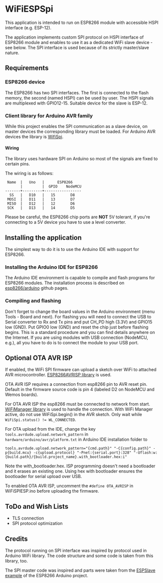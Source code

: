 WiFiESPSpi
==========

This application is intended to run on ESP8266 module with accessible HSPI interface (e.g. ESP-12).

The application implements custom SPI protocol on HSPI interface of ESP8266 module and enables to use it as a dedicated WiFi slave device - see below. The SPI interface is used because of its strictly master/slave nature.

## Requirements

### ESP8266 device

The ESP8266 has two SPI interfaces. The first is connected to the flash memory, the second (named HSPI) can be used by user. The HSPI signals are multiplexed with GPIO12-15. Suitable device for the slave is ESP-12.

### Client library for Arduino AVR family

While this project enables the SPI communication as a slave device, on master devices the corresponding library must be loaded.
For Arduino AVR devices the library is [WifiSpi](https://github.com/JiriBilek/WiFiSpi).

#### Wiring

The library uses hardware SPI on Arduino so most of the signals are fixed to certain pins.

The wiring is as follows:

     Name  |   Uno   |      ESP8266
           |         |  GPIO    NodeMCU
    -------+---------+-----------------
      SS   |   D10   |   15       D8
     MOSI  |   D11   |   13       D7
     MISO  |   D12   |   12       D6
     SCK   |   D13   |   14       D5

Please be careful, the ESP8266 chip ports are **NOT** 5V tolerant, if you're connecting to a 5V device you have to use a level converter.

## Installing the application

The simplest way to do it is to use the Arduino IDE with support for ESP8266.

### Installing the Arduino IDE for ESP8266
 
The Arduino IDE environment is capable to compile and flash programs for ESP8266 modules.
The installation process is described on [esp8266/arduino](https://github.com/esp8266/Arduino) github pages.
 
### Compiling and flashing

Don't forget to change the board values in the Arduino environment (menu Tools - Board and next).
For flashing you will need to connect the USB to Serial converter to Rx and Tx pins and put CH_PD high (3.3V) and GPIO15 low (GND).
Put GPIO0 low (GND) and reset the chip just before flashing begins. This is a standard procedure and you can find details anywhere on the Internet.
If you are using modules with USB connection (NodeMCU, e.g.), all you have to do is to connect the module to your USB port. 

## Optional OTA AVR ISP

If enabled, the WiFi SPI firmware can upload a sketch over WiFi to attached AVR microcontroller. [ESP8266AVRISP library](https://github.com/esp8266/Arduino/tree/master/libraries/ESP8266AVRISP) is used. 

OTA AVR ISP requires a connection from esp8266 pin to AVR reset pin. Default in the firmware source code is pin 4 (labeled D2 on NodeMCU and Wemos boards).

For OTA AVR ISP the esp8266 must be connected to network from start. [WiFiManager library](https://github.com/tzapu/WiFiManager) is used to handle the connection. With WiFi Manager active, do not use WiFiSpi.begin() in the AVR sketch. Only wait while `WiFiSpi.status() != WL_CONNECTED`.

For OTA upload from the IDE, change the key `tools.avrdude.upload.network_pattern` in `hardware/arduino/avr/platform.txt` in Arduino IDE installation folder to
```
tools.avrdude.upload.network_pattern="{cmd.path}" "-C{config.path}" -p{build.mcu} -c{upload.protocol} "-Pnet:{serial.port}:328" "-Uflash:w:{build.path}/{build.project_name}.with_bootloader.hex:i"
```
Note the with_bootloader.hex. ISP programming doesn't need a bootloader and it erases an existing one. Using hex with bootloader ensures the bootloader for serial upload over USB.

To enabled OTA AVR ISP, uncomment the `#define OTA_AVRISP` in WiFiSPIESP.ino before uploading the firmware.
 
 
## ToDo and Wish Lists

- TLS connection
- SPI protocol optimization

## Credits

The protocol running on SPI interface was inspired by protocol used in Arduino WiFi library. The code structure and some code is taken from this library, too.

The SPI master code was inspired and parts were taken from the [ESPSlave example](https://github.com/esp8266/Arduino/tree/master/libraries/SPISlave) of the ESP8266 Arduino project.



